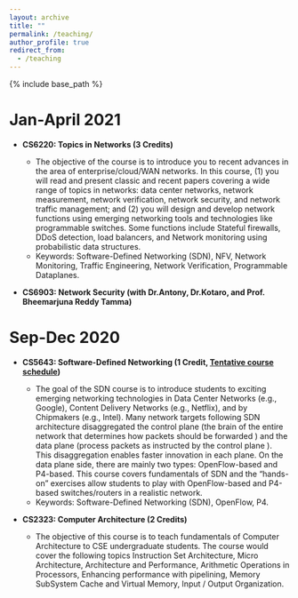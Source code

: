 ```yaml
---
layout: archive
title: ""
permalink: /teaching/
author_profile: true
redirect_from:
  - /teaching
---
```


{% include base_path %}

Jan-April 2021
======
* **CS6220: Topics in Networks (3 Credits)**
	* The objective of the course is to introduce you to recent advances in the area of enterprise/cloud/WAN networks. In this course, (1) you will read and present classic and recent papers covering a wide range of topics in networks: data center networks, network measurement, network verification, network security, and network traffic management; and (2) you will design and develop network functions using emerging networking tools and technologies like programmable switches. Some functions include Stateful firewalls, DDoS detection, load balancers, and Network monitoring using probabilistic data structures. 
	* Keywords: Software-Defined Networking (SDN), NFV, Network Monitoring, Traffic Engineering, Network Verification, Programmable Dataplanes.

* **CS6903: Network Security (with Dr.Antony, Dr.Kotaro, and Prof. Bheemarjuna Reddy Tamma)**

Sep-Dec 2020
======
* **CS5643: Software-Defined Networking (1 Credit, [Tentative course schedule](https://docs.google.com/document/d/1GBhe-sUZfkNTAWgd8Vv3pVKAOwhoCt6HmFlQZdndRNg/edit?usp=sharing]))**
  * The goal of the SDN course is to introduce students to exciting emerging networking technologies in Data Center Networks (e.g., Google), Content Delivery Networks (e.g., Netflix), and by Chipmakers (e.g., Intel). Many network targets following SDN architecture disaggregated the control plane (the brain of the entire network that determines how packets should be forwarded ) and the data plane (process packets as instructed by the control plane ). This disaggregation enables faster innovation in each plane. On the data plane side, there are mainly two types: OpenFlow-based and P4-based. This course covers fundamentals of SDN and the “hands-on” exercises allow students to play with OpenFlow-based and P4-based switches/routers in a realistic network.
  * Keywords: Software-Defined Networking (SDN), OpenFlow, P4.  

* **CS2323: Computer Architecture (2 Credits)**
	* The objective of this course is to teach fundamentals of Computer Architecture to CSE undergraduate students. The course would cover the following topics Instruction Set Architecture, Micro Architecture, Architecture and Performance, Arithmetic Operations in Processors, Enhancing performance with pipelining, Memory SubSystem Cache and Virtual Memory, Input / Output Organization.
  